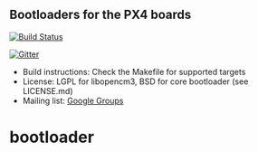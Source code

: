 ## Bootloaders for the PX4 boards ##

[![Build Status](https://travis-ci.org/PX4/Bootloader.svg?branch=master)](https://travis-ci.org/PX4/Bootloader)

[![Gitter](https://badges.gitter.im/Join%20Chat.svg)](https://gitter.im/PX4/Firmware?utm_source=badge&utm_medium=badge&utm_campaign=pr-badge&utm_content=badge)

* Build instructions: Check the Makefile for supported targets
*   License: LGPL for libopencm3, BSD for core bootloader (see LICENSE.md)
*   Mailing list: [Google Groups](http://groups.google.com/group/px4users)
# bootloader
